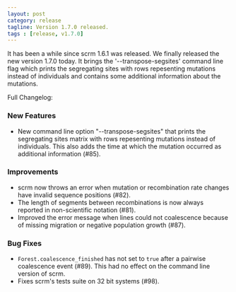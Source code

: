 ```yaml
---
layout: post
category: release
tagline: Version 1.7.0 released.
tags : [release, v1.7.0]
---
```


It has been a while since scrm 1.6.1 was released. We finally released the new
version 1.7.0 today. It brings the '--transpose-segsites' command line flag
which prints the segregating sites with rows repesenting mutations instead
of individuals and contains some additional information about the mutations.

Full Changelog:

### New Features
+ New command line option "--transpose-segsites" that prints the segregating
  sites matrix with rows repesenting mutations instead of individuals. This
  also adds the time at which the mutation occurred as additional information
  (#85).

### Improvements
+ scrm now throws an error when mutation or recombination rate changes
  have invalid sequence positions (#82).
+ The length of segments between recombinations is now always reported
  in non-scientific notation (#81).
+ Improved the error message when lines could not coalescence because
  of missing migration or negative population growth (#87).

### Bug Fixes
+ `Forest.coalescence_finished` has not set to `true` after a pairwise
  coalescence event (#89). This had no effect on the command line version
  of scrm.
+ Fixes scrm's tests suite on 32 bit systems (#98).


